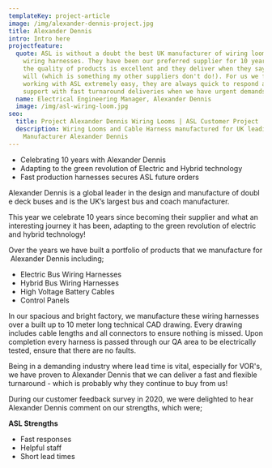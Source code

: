 ```yaml
---
templateKey: project-article
image: /img/alexander-dennis-project.jpg
title: Alexander Dennis
intro: Intro here
projectfeature:
  quote: ASL is without a doubt the best UK manufacturer of wiring looms and
    wiring harnesses. They have been our preferred supplier for 10 years because
    the quality of products is excellent and they deliver when they say they
    will (which is something my other suppliers don't do!). For us we find
    working with ASL extremely easy, they are always quick to respond and
    support with fast turnaround deliveries when we have urgent demands
  name: Electrical Engineering Manager, Alexander Dennis
  image: /img/asl-wiring-loom.jpg
seo:
  title: Project Alexander Dennis Wiring Looms | ASL Customer Project
  description: Wiring Looms and Cable Harness manufactured for UK leading Bus
    Manufacturer Alexander Dennis
---
```

* Celebrating 10 years with Alexander Dennis
* Adapting to the green revolution of Electric and Hybrid technology
* Fast production harnesses secures ASL future orders 

Alexander Dennis is a global leader in the design and manufacture of double deck buses and is the UK’s largest bus and coach manufacturer.

This year we celebrate 10 years since becoming their supplier and what an interesting journey it has been, adapting to the green revolution of electric and hybrid technology!

Over the years we have built a portfolio of products that we manufacture for Alexander Dennis including;

* Electric Bus Wiring Harnesses 
* Hybrid Bus Wiring Harnesses 
* High Voltage Battery Cables 
* Control Panels

In our spacious and bright factory, we manufacture these wiring harnesses over a built up to 10 meter long technical CAD drawing. Every drawing includes cable lengths and all connectors to ensure nothing is missed. Upon completion every harness is passed through our QA area to be electrically tested, ensure that there are no faults. 

Being in a demanding industry where lead time is vital, especially for VOR's, we have proven to Alexander Dennis that we can deliver a fast and flexible turnaround - which is probably why they continue to buy from us!

During our customer feedback survey in 2020, we were delighted to hear Alexander Dennis comment on our strengths, which were;

**ASL Strengths**

* Fast responses
* Helpful staff
* Short lead times